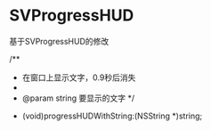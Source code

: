 # SVProgressHUD
基于SVProgressHUD的修改

/**
 *  在窗口上显示文字，0.9秒后消失
 *
 *  @param string 要显示的文字
 */
+ (void)progressHUDWithString:(NSString *)string;

